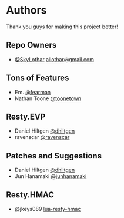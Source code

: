# Authors
Thank you guys for making this project better!

## Repo Owners
 - [@SkyLothar](https://github.com/skylothar) <allothar@gmail.com>

## Tons of Features
 - Em. [@fearman](https://github.com/fermaem)
 - Nathan Toone [@toonetown](https://github.com/toonetown)

## Resty.EVP
 - Daniel Hiltgen [@dhiltgen](https://github.com/dhiltgen)
 - ravenscar [@ravenscar](https://github.com/ravenscar)

## Patches and Suggestions
 - Daniel Hiltgen [@dhiltgen](https://github.com/dhiltgen)
 - Jun Hanamaki [@junhanamaki](https://github.com/junhanamaki)

## Resty.HMAC
  - @jkeys089 [lua-resty-hmac](https://github.com/jkeys089/lua-resty-hmac)
